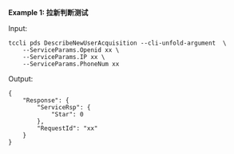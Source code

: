 **Example 1: 拉新判断测试**



Input: 

```
tccli pds DescribeNewUserAcquisition --cli-unfold-argument  \
    --ServiceParams.Openid xx \
    --ServiceParams.IP xx \
    --ServiceParams.PhoneNum xx
```

Output: 
```
{
    "Response": {
        "ServiceRsp": {
            "Star": 0
        },
        "RequestId": "xx"
    }
}
```

